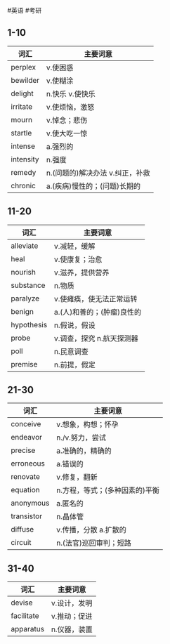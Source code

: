 #英语 #考研 

## 1-10

| 词汇      | 主要词意                        |
| --------- | ------------------------------- |
| perplex   | v.使困惑                        |
| bewilder  | v.使糊涂                        |
| delight   | n.快乐 v.使快乐                 |
| irritate  | v.使烦恼，激怒                  |
| mourn     | v.悼念；悲伤                    |
| startle   | v.使大吃一惊                    |
| intense   | a.强烈的                        |
| intensity | n.强度                          |
| remedy    | n.(问题的)解决办法 v.纠正，补救 |
| chronic   | a.(疾病)慢性的；(问题)长期的    |

## 11-20

| 词汇       | 主要词意                   |
| ---------- | -------------------------- |
| alleviate  | v.减轻，缓解               |
| heal       | v.使康复；治愈             |
| nourish    | v.滋养，提供营养           |
| substance  | n.物质                     |
| paralyze   | v.使瘫痪，使无法正常运转   |
| benign     | a.(人)和善的；(肿瘤)良性的 |
| hypothesis | n.假说，假设               |
| probe      | v.调查，探究 n.航天探测器  |
| poll       | n.民意调查                 |
| premise    | n.前提，假定               |

## 21-30

| 词汇       | 主要词意                       |
| ---------- | ------------------------------ |
| conceive   | v.想象，构想；怀孕             |
| endeavor   | n./v.努力，尝试                |
| precise    | a.准确的，精确的               |
| erroneous  | a.错误的                       |
| renovate   | v.修复，翻新                   |
| equation   | n.方程，等式；(多种因素的)平衡 |
| anonymous  | a.匿名的                       |
| transistor | n.晶体管                       |
| diffuse    | v.传播，分散 a.扩散的          |
| circuit    | n.(法官)巡回审判；短路                               |

## 31-40

| 词汇       | 主要词意     |
| ---------- | ------------ |
| devise     | v.设计，发明 |
| facilitate | v.推动；促进 |
| apparatus  | n.仪器，装置 |

